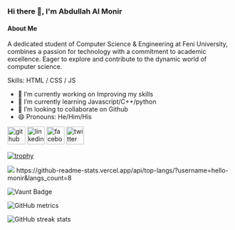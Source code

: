 ### Hi there 👋, I'm Abdullah Al Monir 
#### About Me

A dedicated student of Computer Science & Engineering at Feni University, combines a passion for technology with a commitment to academic excellence. Eager to explore and contribute to the dynamic world of computer science.

Skills: HTML / CSS / JS

- 🔭 I’m currently working on Improving my skills  
- 🌱 I’m currently learning Javascript/C++/python  
- 👯 I’m looking to collaborate on Github 
- 😄 Pronouns: He/Him/His 


[<img src='https://cdn.jsdelivr.net/npm/simple-icons@3.0.1/icons/github.svg' alt='github' height='40'>](https://github.com/https://github.com/Hello-Monir/Hello-Monir)  [<img src='https://cdn.jsdelivr.net/npm/simple-icons@3.0.1/icons/linkedin.svg' alt='linkedin' height='40'>](https://www.linkedin.com/in/https://www.linkedin.com/in/abdullah-al-monir-20448824b/)  [<img src='https://cdn.jsdelivr.net/npm/simple-icons@3.0.1/icons/facebook.svg' alt='facebook' height='40'>](https://www.facebook.com/https://www.facebook.com/profile.php?id=100072607099098)  [<img src='https://cdn.jsdelivr.net/npm/simple-icons@3.0.1/icons/twitter.svg' alt='twitter' height='40'>](https://twitter.com/@Monir_YN)  


[![trophy](https://github-profile-trophy.vercel.app/?username=ryo-ma)](https://github.com/ryo-ma/github-profile-trophy)

<picture>
  <source
    srcset="https://github-readme-stats.vercel.app/api?username=hello-monir&show_icons=true&theme=dark"
    media="(prefers-color-scheme: dark)"
  />
  <source
    srcset="https://github-readme-stats.vercel.app/api?username=hello-monir&show_icons=true"
    media="(prefers-color-scheme: light), (prefers-color-scheme: no-preference)"
  />
  <img src="https://github-readme-stats.vercel.app/api?username=hello-monir&show_icons=true" />
</picture> 
https://github-readme-stats.vercel.app/api/top-langs/?username=hello-monir&langs_count=8

 
 

![Vaunt Badge](https://api.vaunt.dev/v1/github/entities/https://github.com/Hello-Monir/Hello-Monir/contributions?format=svg&private=false)  

![GitHub metrics](https://metrics.lecoq.io/https://github.com/Hello-Monir/Hello-Monir)  

![GitHub streak stats](https://streak-stats.demolab.com/?user=https://github.com/Hello-Monir/Hello-Monir)  



